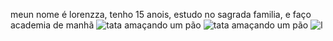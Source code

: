 meun nome é lorenzza, tenho 15 anois, estudo no sagrada familia, e faço academia de manhã
![tata amaçando um pão](https://media1.tenor.com/m/ZCxwVKNGulcAAAAd/carlos-sumar%C3%A9.gif)
![tata amaçando um pão](https://media1.tenor.com/m/ZCxwVKNGulcAAAAd/carlos-sumar%C3%A9.gif)
![l](https://media.tenor.com/Pny2LnvNcukAAAAM/vonada-vounada.gif)
